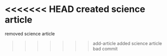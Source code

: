 <<<<<<< HEAD
created science article 
=======
removed science article
>>>>>>> add-article
added science article
bad commit
